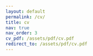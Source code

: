 ```yaml
---
layout: default
permalink: /cv/
title: cv
nav: true
nav_order: 3
cv_pdf: /assets/pdf/cv.pdf
redirect_to: /assets/pdf/cv.pdf
---
```

